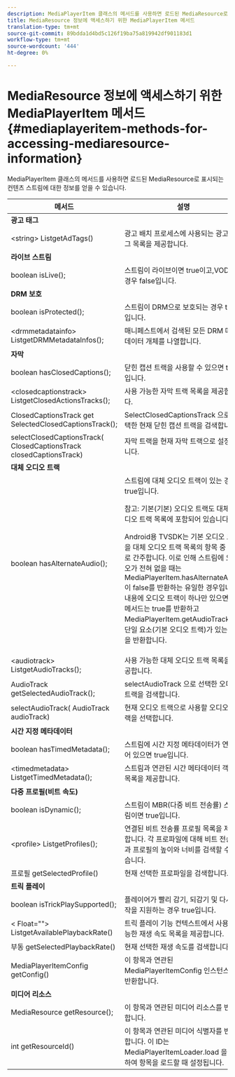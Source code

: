 ```yaml
---
description: MediaPlayerItem 클래스의 메서드를 사용하면 로드된 MediaResource로 표시되는 컨텐츠 스트림에 대한 정보를 얻을 수 있습니다.
title: MediaResource 정보에 액세스하기 위한 MediaPlayerItem 메서드
translation-type: tm+mt
source-git-commit: 89bdda1d4bd5c126f19ba75a819942df901183d1
workflow-type: tm+mt
source-wordcount: '444'
ht-degree: 0%

---
```



# MediaResource 정보에 액세스하기 위한 MediaPlayerItem 메서드 {#mediaplayeritem-methods-for-accessing-mediaresource-information}

MediaPlayerItem 클래스의 메서드를 사용하면 로드된 MediaResource로 표시되는 컨텐츠 스트림에 대한 정보를 얻을 수 있습니다.

<table frame="all" colsep="1" rowsep="1" id="table_F6006A9167044AC087A6ECB20B8CCD5D"> 
 <thead> 
  <tr rowsep="1"> 
   <th colname="2" class="entry"> 메서드 </th> 
   <th colname="3" class="entry"> 설명 </th> 
  </tr> 
 </thead>
 <tbody> 
  <tr rowsep="1"> 
   <td colname="2"> <b>광고 태그</b> </td> 
   <td colname="3"> </td> 
  </tr> 
  <tr rowsep="1"> 
   <td colname="2"> <span class="codeph"> &lt;string&gt; ListgetAdTags()  </span> </td> 
   <td colname="3"> 광고 배치 프로세스에 사용되는 광고 태그 목록을 제공합니다. </td> 
  </tr> 
  <tr rowsep="1"> 
   <td colname="2"> <b>라이브 스트림</b> </td> 
   <td colname="3"> </td> 
  </tr> 
  <tr rowsep="1"> 
   <td colname="2"> <span class="codeph"> boolean isLive();  </span> </td> 
   <td colname="3"> 스트림이 라이브이면 true이고,VOD인 경우 false입니다. </td> 
  </tr> 
  <tr rowsep="1"> 
   <td colname="2"> <b>DRM 보호</b> </td> 
   <td colname="3"> </td> 
  </tr> 
  <tr rowsep="1"> 
   <td colname="2"> <span class="codeph"> boolean isProtected();  </span> </td> 
   <td colname="3"> 스트림이 DRM으로 보호되는 경우 true입니다. </td> 
  </tr> 
  <tr rowsep="1"> 
   <td colname="2"> <span class="codeph"> &lt;drmmetadatainfo&gt; ListgetDRMMetadataInfos();  </span> </td> 
   <td colname="3"> 매니페스트에서 검색된 모든 DRM 메타데이터 개체를 나열합니다. </td> 
  </tr> 
  <tr rowsep="1"> 
   <td colname="2"> <b>자막</b> </td> 
   <td colname="3"> </td> 
  </tr> 
  <tr rowsep="1"> 
   <td colname="2"> <span class="codeph"> boolean hasClosedCaptions();  </span> </td> 
   <td colname="3"> 닫힌 캡션 트랙을 사용할 수 있으면 true입니다. </td> 
  </tr> 
  <tr rowsep="1"> 
   <td colname="2"> <span class="codeph"> &lt;closedcaptionstrack&gt; ListgetClosedActionsTracks();  </span> </td> 
   <td colname="3"> 사용 가능한 자막 트랙 목록을 제공합니다. </td> 
  </tr> 
  <tr rowsep="1"> 
   <td colname="2"> <span class="codeph"> ClosedCaptionsTrack get SelectedClosedCaptionsTrack();  </span> </td> 
   <td colname="3"> <span class="codeph"> SelectClosedCaptionsTrack </span>으로 선택한 현재 닫힌 캡션 트랙을 검색합니다. </td> 
  </tr> 
  <tr rowsep="1"> 
   <td colname="2"> <span class="codeph"> selectClosedCaptionsTrack( ClosedCaptionsTrack closedCaptionsTrack)  </span> </td> 
   <td colname="3"> 자막 트랙을 현재 자막 트랙으로 설정합니다. </td> 
  </tr> 
  <tr rowsep="1"> 
   <td colname="2"> <b>대체 오디오 트랙</b> </td> 
   <td colname="3"> </td> 
  </tr> 
  <tr rowsep="1"> 
   <td colname="2"> <span class="codeph"> boolean hasAlternateAudio();  </span> </td> 
   <td colname="3"> 스트림에 대체 오디오 트랙이 있는 경우 true입니다. <p>참고: 기본(기본) 오디오 트랙도 대체 오디오 트랙 목록에 포함되어 있습니다. </p> <p>Android용 TVSDK는 기본 오디오 트랙을 대체 오디오 트랙 목록의 항목 중 하나로 간주합니다. 이로 인해 스트림에 오디오가 전혀 없을 때는 <span class="codeph"> MediaPlayerItem.hasAlternateAudio </span>이 false를 반환하는 유일한 경우입니다. 내용에 오디오 트랙이 하나만 있으면 이 메서드는 true를 반환하고 <span class="codeph"> MediaPlayerItem.getAudioTracks </span> 는 단일 요소(기본 오디오 트랙)가 있는 목록을 반환합니다. </p> </td> 
  </tr> 
  <tr rowsep="1"> 
   <td colname="2"> <span class="codeph"> &lt;audiotrack&gt; ListgetAudioTracks();  </span> </td> 
   <td colname="3"> 사용 가능한 대체 오디오 트랙 목록을 제공합니다. </td> 
  </tr> 
  <tr rowsep="1"> 
   <td colname="2"> <span class="codeph"> AudioTrack getSelectedAudioTrack();  </span> </td> 
   <td colname="3"> <span class="codeph"> selectAudioTrack </span>으로 선택한 오디오 트랙을 검색합니다. </td> 
  </tr> 
  <tr rowsep="1"> 
   <td colname="2"> <span class="codeph"> selectAudioTrack( AudioTrack audioTrack)  </span> </td> 
   <td colname="3"> 현재 오디오 트랙으로 사용할 오디오 트랙을 선택합니다. </td> 
  </tr> 
  <tr rowsep="1"> 
   <td colname="2"> <b>시간 지정 메타데이터</b> </td> 
   <td colname="3"> </td> 
  </tr> 
  <tr rowsep="1"> 
   <td colname="2"> <span class="codeph"> boolean hasTimedMetadata();  </span> </td> 
   <td colname="3"> 스트림에 시간 지정 메타데이터가 연결되어 있으면 true입니다. </td> 
  </tr> 
  <tr rowsep="1"> 
   <td colname="2"> <span class="codeph"> &lt;timedmetadata&gt; ListgetTimedMetadata();  </span> </td> 
   <td colname="3"> 스트림과 연관된 시간 메타데이터 객체의 목록을 제공합니다. </td> 
  </tr> 
  <tr rowsep="1"> 
   <td colname="2"> <b>다중 프로필(비트 속도)</b> </td> 
   <td colname="3"> </td> 
  </tr> 
  <tr rowsep="1"> 
   <td colname="2"> <span class="codeph"> boolean isDynamic();  </span> </td> 
   <td colname="3"> 스트림이 MBR(다중 비트 전송률) 스트림이면 true입니다. </td> 
  </tr> 
  <tr rowsep="1"> 
   <td colname="2"> <span class="codeph"> &lt;profile&gt; ListgetProfiles();  </span> </td> 
   <td colname="3"> 연결된 비트 전송률 프로필 목록을 제공합니다. 각 프로파일에 대해 비트 전송률과 프로필의 높이와 너비를 검색할 수 있습니다. </td> 
  </tr> 
  <tr rowsep="1"> 
   <td colname="2"> <span class="codeph"> 프로필 getSelectedProfile()  </span> </td> 
   <td colname="3"> 현재 선택한 프로파일을 검색합니다. </td> 
  </tr> 
  <tr rowsep="1"> 
   <td colname="2"> <b>트릭 플레이</b> </td> 
   <td colname="3"> </td> 
  </tr> 
  <tr rowsep="1"> 
   <td colname="2"> <span class="codeph"> boolean isTrickPlaySupported();  </span> </td> 
   <td colname="3"> 플레이어가 빨리 감기, 되감기 및 다시 시작을 지원하는 경우 true입니다. </td> 
  </tr> 
  <tr rowsep="1"> 
   <td colname="2"> <span class="codeph"> &lt; Float=""&gt; ListgetAvailablePlaybackRate()  </span> </td> 
   <td colname="3"> 트릭 플레이 기능 컨텍스트에서 사용 가능한 재생 속도 목록을 제공합니다. </td> 
  </tr> 
  <tr rowsep="1"> 
   <td colname="2"> <span class="codeph"> 부동 getSelectedPlaybackRate()  </span> </td> 
   <td colname="3"> 현재 선택한 재생 속도를 검색합니다. </td> 
  </tr> 
  <tr rowsep="1"> 
   <td colname="2"> <span class="codeph"> MediaPlayerItemConfig getConfig()  </span> </td> 
   <td colname="3"> 이 항목과 연관된 <span class="codeph"> MediaPlayerItemConfig </span> 인스턴스를 반환합니다. </td> 
  </tr> 
  <tr rowsep="1"> 
   <td colname="2"> <b>미디어 리소스</b> </td> 
   <td colname="3"> </td> 
  </tr> 
  <tr rowsep="1"> 
   <td colname="2"> <span class="codeph"> MediaResource getResource();  </span> </td> 
   <td colname="3"> 이 항목과 연관된 미디어 리소스를 반환합니다. </td> 
  </tr> 
  <tr rowsep="0"> 
   <td colname="2"> <span class="codeph"> int getResourceId()  </span> </td> 
   <td colname="3"> 이 항목과 연관된 미디어 식별자를 반환합니다. 이 ID는 <span class="codeph"> MediaPlayerItemLoader.load </span>을 사용하여 항목을 로드할 때 설정됩니다. </td> 
  </tr> 
 </tbody> 
</table>
